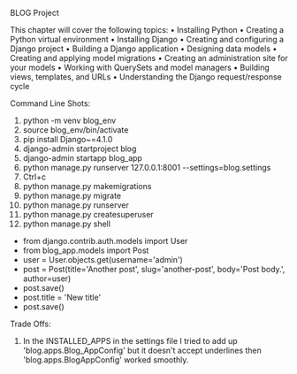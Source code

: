 BLOG Project

This chapter will cover the following topics:
• Installing Python
• Creating a Python virtual environment
• Installing Django
• Creating and configuring a Django project
• Building a Django application
• Designing data models
• Creating and applying model migrations
• Creating an administration site for your models
• Working with QuerySets and model managers
• Building views, templates, and URLs
• Understanding the Django request/response cycle 

Command Line Shots:

1. python -m venv blog_env
2. source blog_env/bin/activate
3. pip install Django~=4.1.0
4. django-admin startproject blog
5. django-admin startapp blog_app
6. python manage.py runserver 127.0.0.1:8001 --settings=blog.settings
7. Ctrl+c
8. python manage.py makemigrations
9. python manage.py migrate
9. python manage.py runserver
10. python manage.py createsuperuser
11. python manage.py shell
  - from django.contrib.auth.models import User
  - from blog_app.models import Post
  - user = User.objects.get(username='admin')
  - post = Post(title='Another post',
                 slug='another-post',
                 body='Post body.',
                 author=user)
  - post.save()
  - post.title = 'New title'
  - post.save()





Trade Offs:

1. In the INSTALLED_APPS in the settings file I tried to add up 'blog.apps.Blog_AppConfig' but it doesn't accept underlines then 'blog.apps.BlogAppConfig' worked smoothly.